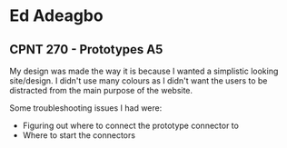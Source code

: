 # Ed Adeagbo

## CPNT 270 - Prototypes A5

My design was made the way it is because I wanted a simplistic looking site/design. I didn't use many colours as I didn't want the users to be distracted from the main purpose of the website.

Some troubleshooting issues I had were:

- Figuring out where to connect the prototype connector to
- Where to start the connectors
